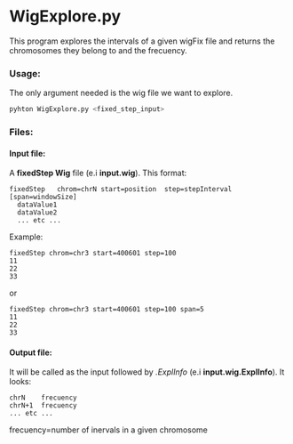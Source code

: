 # WigExplore.py

This program explores the intervals of a given wigFix file and returns the chromosomes they belong to and the frecuency.

### Usage:
The only argument needed is the wig file we want to explore.
```bash
pyhton WigExplore.py <fixed_step_input>
```
### Files:
#### Input file:
A **fixedStep Wig** file (e.i **input.wig**). This format:
```
fixedStep	chrom=chrN start=position  step=stepInterval	[span=windowSize]
  dataValue1
  dataValue2
  ... etc ...
```
Example:
```
fixedStep chrom=chr3 start=400601 step=100
11
22
33
```
or 
```
fixedStep chrom=chr3 start=400601 step=100 span=5
11
22
33 
```
#### Output file:
It will be called as the input followed by *.ExplInfo* (e.i **input.wig.ExplInfo**). It looks:
```
chrN	frecuency
chrN+1	frecuency
... etc ...
```
frecuency=number of inervals in a given chromosome
